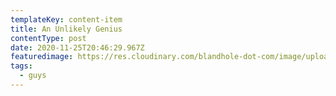 ```yaml
---
templateKey: content-item
title: An Unlikely Genius
contentType: post
date: 2020-11-25T20:46:29.967Z
featuredimage: https://res.cloudinary.com/blandhole-dot-com/image/upload/t_default%20image/v1608669291/Guys_-_An_Unlikely_Genius_aiixxm.jpg
tags:
  - guys
---
```

